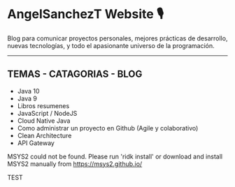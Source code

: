 # AngelSanchezT Website 🎙
Blog para comunicar proyectos personales, mejores prácticas de desarrollo, nuevas tecnologías, y todo el apasionante universo de la programación.


------------
TEMAS - CATAGORIAS - BLOG
------------
- Java 10
- Java 9
- Libros resumenes
- JavaScript / NodeJS
- Cloud Native Java
- Como administrar un proyecto en Github (Agile y colaborativo)
- Clean Architecture
- API Gateway


MSYS2 could not be found. Please run 'ridk install'
or download and install MSYS2 manually from https://msys2.github.io/


TEST